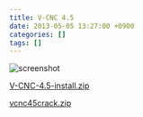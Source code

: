 ```yaml
---
title: V-CNC 4.5
date: 2013-05-05 13:27:00 +0900
categories: []
tags: []
---
```


![screenshot](/assets/attachments/2013-05-05-V-CNC_4.5/img1.png)

[V-CNC-4.5-install.zip](/assets/attachments/2013-05-05-V-CNC_4.5/V-CNC-4.5-install.zip)

[vcnc45crack.zip](/assets/attachments/2013-05-05-V-CNC_4.5/vcnc45crack.zip)
